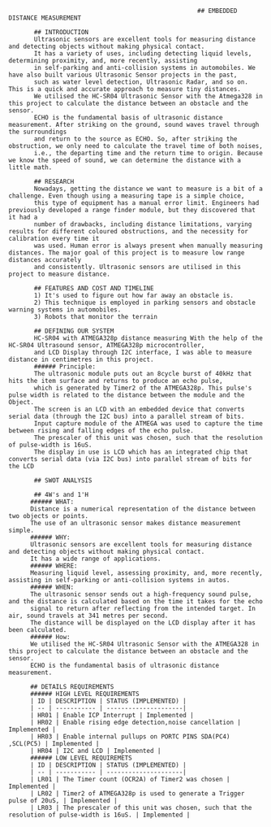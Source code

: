         
                                                        ## EMBEDDED DISTANCE MEASUREMENT 
             
           ## INTRODUCTION
           Ultrasonic sensors are excellent tools for measuring distance and detecting objects without making physical contact. 
           It has a variety of uses, including detecting liquid levels, determining proximity, and, more recently, assisting
           in self-parking and anti-collision systems in automobiles. We have also built various Ultrasonic Sensor projects in the past,
           such as water level detection, Ultrasonic Radar, and so on. This is a quick and accurate approach to measure tiny distances. 
           We utilised the HC-SR04 Ultrasonic Sensor with the Atmega328 in this project to calculate the distance between an obstacle and the sensor.
           ECHO is the fundamental basis of ultrasonic distance measurement. After striking on the ground, sound waves travel through the surroundings
           and return to the source as ECHO. So, after striking the obstruction, we only need to calculate the travel time of both noises, 
           i.e., the departing time and the return time to origin. Because we know the speed of sound, we can determine the distance with a little math.
           
           ## RESEARCH
           Nowadays, getting the distance we want to measure is a bit of a challenge. Even though using a measuring tape is a simple choice,
           this type of equipment has a manual error limit. Engineers had previously developed a range finder module, but they discovered that it had a 
           number of drawbacks, including distance limitations, varying results for different coloured obstructions, and the necessity for calibration every time it
           was used. Human error is always present when manually measuring distances. The major goal of this project is to measure low range distances accurately 
           and consistently. Ultrasonic sensors are utilised in this project to measure distance.
           
           ## FEATURES AND COST AND TIMELINE
           1) It's used to figure out how far away an obstacle is.
           2) This technique is employed in parking sensors and obstacle warning systems in automobiles.
           3) Robots that monitor the terrain 
           
           ## DEFINING OUR SYSTEM 
           HC-SR04 with ATMEGA328p distance measuring With the help of the HC-SR04 Ultrasound sensor, ATMEGA328p microcontroller,
           and LCD Display through I2C interface, I was able to measure distance in centimetres in this project.
           ###### Principle:
           The ultrasonic module puts out an 8cycle burst of 40kHz that hits the item surface and returns to produce an echo pulse,
           which is generated by Timer2 of the ATMEGA328p. This pulse's pulse width is related to the distance between the module and the Object.
           The screen is an LCD with an embedded device that converts serial data (through the I2C bus) into a parallel stream of bits.
           Input capture module of the ATMEGA was used to capture the time between rising and falling edges of the echo pulse. 
           The prescaler of this unit was chosen, such that the resolution of pulse-width is 16uS.
           The display in use is LCD which has an integrated chip that converts serial data (via I2C bus) into parallel stream of bits for the LCD
           
           ## SWOT ANALYSIS 
           
           ## 4W's and 1'H
          ###### WHAT:
          Distance is a numerical representation of the distance between two objects or points.
          The use of an ultrasonic sensor makes distance measurement simple.
          ###### WHY:
          Ultrasonic sensors are excellent tools for measuring distance and detecting objects without making physical contact. 
          It has a wide range of applications.
          ###### WHERE:
          Measuring liquid level, assessing proximity, and, more recently, assisting in self-parking or anti-collision systems in autos.
          ###### WHEN: 
          The ultrasonic sensor sends out a high-frequency sound pulse, and the distance is calculated based on the time it takes for the echo
          signal to return after reflecting from the intended target. In air, sound travels at 341 metres per second. 
          The distance will be displayed on the LCD display after it has been calculated.
          ###### How:
          We utilised the HC-SR04 Ultrasonic Sensor with the ATMEGA328 in this project to calculate the distance between an obstacle and the sensor.
          ECHO is the fundamental basis of ultrasonic distance measurement.
          
          ## DETAILS REQUIREMENTS
          ###### HIGH LEVEL REQUIREMENTS 
          | ID | DESCRIPTION | STATUS (IMPLEMENTED) |
          | -- | ----------- | ---------------------|
          | HR01 | Enable ICP Interrupt | Implemented |
          | HR02 | Enable rising edge detection,noise cancellation | Implemented |
          | HR03 | Enable internal pullups on PORTC PINS SDA(PC4) ,SCL(PC5) | Implemented |
          | HR04 | I2C and LCD | Implemented |
          ###### LOW LEVEL REQUIREMETS 
          | ID | DESCRIPTION | STATUS (IMPLEMENTED) |
          | -- | ----------- | ---------------------|
          | LR01 | The Timer count (OCR2A) of Timer2 was chosen | Implemented |
          | LR02 | Timer2 of ATMEGA328p is used to generate a Trigger pulse of 20uS, | Implemented | 
          | LR03 | The prescaler of this unit was chosen, such that the resolution of pulse-width is 16uS. | Implemented |
          
